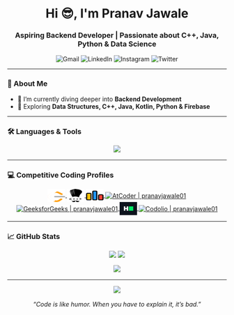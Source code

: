 <!-- Hero Section -->
<h1 align="center">Hi 😎, I'm Pranav Jawale</h1>
<h3 align="center">Aspiring Backend Developer | Passionate about C++, Java, Python & Data Science</h3>

<p align="center">
  <a href="mailto:jawalepranav01@gmail.com" target="_blank" style="text-decoration: none; color: inherit;">
    <img src="https://img.icons8.com/color/48/gmail--v1.png" alt="Gmail" width="30" height="30"/>

  <a href="https://linkedin.com/in/pranavjawale01" target="_blank" style="text-decoration: none; color: inherit;">
    <img src="https://img.icons8.com/color/48/linkedin.png" alt="LinkedIn" width="30" height="30"/>

  <a href="https://instagram.com/pranavjawale01" target="_blank" style="text-decoration: none; color: inherit;">
    <img src="https://img.icons8.com/color/48/instagram-new--v1.png" alt="Instagram" width="30" height="30"/>

  <a href="https://twitter.com/pranavjawale01" target="_blank" style="text-decoration: none; color: inherit;">
    <img src="https://img.icons8.com/color/48/twitter--v1.png" alt="Twitter" width="30" height="30"/>
  </a>
</p>

---

### 🚀 About Me
- 🌱 I’m currently diving deeper into **Backend Development**  
- 🧠 Exploring **Data Structures, C++, Java, Kotlin, Python & Firebase**  

---

### 🛠️ Languages & Tools

<p align="center">
  <img src="https://skillicons.dev/icons?i=cpp,python,java,c,kotlin,html,css,mysql,firebase,git,linux,bash,pandas,opencv" /><br>
</p>

---

### 💻 Competitive Coding Profiles

<p align="center">
  <a href="https://leetcode.com/pranavjawale01" target="blank">
    <img style="background-color:white;" align="center" src="https://raw.githubusercontent.com/teamedwardforever/Readme-Generator/71f25dd8b98329b168142a6b782a107b75eab178/svg/Social/leet-code.svg" alt="LeetCode | pranavjawale01" height="30" width="40" />
  </a>

  <a href="https://www.codechef.com/users/pranavjawale01" target="blank">
    <img style="background-color:white;" align="center" src="https://raw.githubusercontent.com/teamedwardforever/Readme-Generator/71f25dd8b98329b168142a6b782a107b75eab178/svg/Social/codechef.svg" alt="CodeChef | pranavjawale01" height="30" width="40" />
  </a>

  <a href="https://codeforces.com/profile/pranavjawale01" target="blank">
    <img style="background-color:white;" align="center" src="https://raw.githubusercontent.com/teamedwardforever/Readme-Generator/71f25dd8b98329b168142a6b782a107b75eab178/svg/Social/codeforces.svg" alt="Codeforces | pranavjawale01" height="30" width="40" />
  </a>

  <a href="https://atcoder.jp/users/pranavjawale01" target="blank">
    <img style="background-color:white;" align="center" src="https://img.atcoder.jp/logo/atcoder/logo_transparent.png" alt="AtCoder | pranavjawale01" height="30" width="40" />
  </a>

  <a href="https://auth.geeksforgeeks.org/user/pranavjawale01" target="blank">
    <img style="background-color:white;" align="center" src="https://upload.wikimedia.org/wikipedia/commons/thumb/4/43/GeeksforGeeks.svg/120px-GeeksforGeeks.svg.png" alt="GeeksforGeeks | pranavjawale01" height="30" width="40" />
  </a>

  <a href="https://www.hackerrank.com/pranavjawale01" target="blank">
    <img style="background-color:white;" align="center" src="https://raw.githubusercontent.com/teamedwardforever/Readme-Generator/71f25dd8b98329b168142a6b782a107b75eab178/svg/Social/hackerrank.svg" alt="HackerRank | jawalepranav01" height="30" width="40" />
  </a>

  <a href="[https://www.codolio.io/pranavjawale01](https://codolio.com/profile/pranavjawale01)" target="blank">
    <img style="background-color:white;" align="center" src="https://codolio.com/codolio_assets/codolio.svg" alt="Codolio | pranavjawale01" height="30" width="40" />
  </a>
</p>



---

### 📈 GitHub Stats

<p align="center">
  <img src="https://github-readme-stats.vercel.app/api?username=pranavjawale01&show_icons=true&theme=tokyonight&hide_border=true" height="200"/>
  <img src="https://github-readme-streak-stats.herokuapp.com/?user=pranavjawale01&theme=tokyonight&hide_border=true" height="200"/>
</p>

<p align="center">
  <img src="https://github-readme-stats.vercel.app/api/top-langs/?username=pranavjawale01&layout=compact&theme=tokyonight&hide_border=true" height="150"/>
</p>

---

<p align="center">
  <img src="https://github.com/Anmol-Baranwal/Cool-GIFs-For-GitHub/assets/74038190/80728820-e06b-4f96-9c9e-9df46f0cc0a5" width="60%">
</p>

<p align="center">
  <i>“Code is like humor. When you have to explain it, it’s bad.”</i>
</p>

